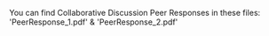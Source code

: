 You can find Collaborative Discussion Peer Responses in these files: 'PeerResponse_1.pdf' & 'PeerResponse_2.pdf'
